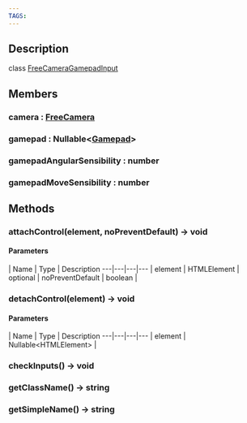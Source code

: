 ```yaml
---
TAGS:
---
```

## Description

class [FreeCameraGamepadInput](/classes/3.1/FreeCameraGamepadInput)



## Members

### camera : [FreeCamera](/classes/3.1/FreeCamera)


### gamepad : Nullable&lt;[Gamepad](/classes/3.1/Gamepad)&gt;


### gamepadAngularSensibility : number


### gamepadMoveSensibility : number


## Methods

### attachControl(element, noPreventDefault) &rarr; void



#### Parameters
 | Name | Type | Description
---|---|---|---
 | element | HTMLElement | 
optional | noPreventDefault | boolean | 
### detachControl(element) &rarr; void



#### Parameters
 | Name | Type | Description
---|---|---|---
 | element | Nullable&lt;HTMLElement&gt; | 

### checkInputs() &rarr; void


### getClassName() &rarr; string


### getSimpleName() &rarr; string


